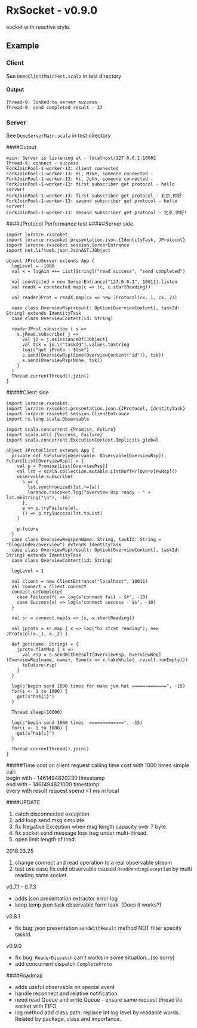 # RxSocket - v0.9.0
socket with reactive style.

## Example

### Client
See `DemoClientMainTest.scala` in test directory

#### Output
```
Thread-9: linked to server success
Thread-9: send completed result - 37
```

### Server
See `DemoServerMain.scala` in test directory

####Output
```
main: Server is listening at - localhost/127.0.0.1:10002
Thread-9: connect - success
ForkJoinPool-1-worker-13: client connected
ForkJoinPool-1-worker-13: Hi, Mike, someone connected - 
ForkJoinPool-1-worker-13: Hi, John, someone connected - 
ForkJoinPool-1-worker-13: first subscriber get protocol - hello server!
ForkJoinPool-1-worker-13: first subscriber get protocol - 北京,你好!
ForkJoinPool-1-worker-13: second subscriber get protocol - hello server!
ForkJoinPool-1-worker-13: second subscriber get protocol - 北京,你好!
```  

####JProtocol Performance test
#####Server side
```
import lorance.rxscoket._
import lorance.rxscoket.presentation.json.{IdentityTask, JProtocol}
import lorance.rxscoket.session.ServerEntrance
import net.liftweb.json.JsonAST.JObject

object JProtoServer extends App {
  logLevel = -1000
  val x = logAim ++= List[String]("read success", "send completed")

  val conntected = new ServerEntrance("127.0.0.1", 10011).listen
  val readX = conntected.map(c => (c, c.startReading))

  val readerJProt = readX.map(cx => new JProtocol(cx._1, cx._2))

  case class OverviewRsp(result: Option[OverviewContent], taskId: String) extends IdentityTask
  case class OverviewContent(id: String)

  readerJProt.subscribe ( s =>
    s.jRead.subscribe{ j =>
      val jo = j.asInstanceOf[JObject]
      val tsk = jo.\("taskId").values.toString
      log(s"get jProto - $tsk")
      s.send(OverviewRsp(Some(OverviewContent("id")), tsk))
      s.send(OverviewRsp(None, tsk))
    }
  )
  Thread.currentThread().join()
}
```

#####Client side
```
import lorance.rxscoket._
import lorance.rxscoket.presentation.json.{JProtocol, IdentityTask}
import lorance.rxscoket.session.ClientEntrance
import rx.lang.scala.Observable

import scala.concurrent.{Promise, Future}
import scala.util.{Success, Failure}
import scala.concurrent.ExecutionContext.Implicits.global

object JProtoClient extends App {
  private def toFuture(observable: Observable[OverviewRsp]): Future[List[OverviewRsp]] = {
    val p = Promise[List[OverviewRsp]]
    val lst = scala.collection.mutable.ListBuffer[OverviewRsp]()
    observable.subscribe(
      s => {
        lst.synchronized(lst.+=(s))
        lorance.rxscoket.log("overview Rsp ready - " + lst.mkString("\n"), -16)
      },
      e => p.tryFailure(e),
      () => p.trySuccess(lst.toList)
    )

    p.future
  }
  case class OverviewReq(penName: String, taskId: String = "blog/index/overview") extends IdentityTask
  case class OverviewRsp(result: Option[OverviewContent], taskId: String) extends IdentityTask
  case class OverviewContent(id: String)

  logLevel = 1

  val client = new ClientEntrance("localhost", 10011)
  val connect = client.connect
  connect.onComplete{
    case Failure(f) => log(s"connect fail - $f", -10)
    case Success(s) => log(s"connect success - $s", -10)
  }

  val sr = connect.map(s => (s, s.startReading))

  val jproto = sr.map { x => log("hi strat reading"); new JProtocol(x._1, x._2) }

  def get(name: String) = {
    jproto.flatMap { s =>
      val rsp = s.sendWithResult[OverviewRsp, OverviewReq](OverviewReq(name, name), Some(x => x.takeWhile(_.result.nonEmpty)))
      toFuture(rsp)
    }
  }

  log(s"begin send 1000 times for make jvm hot =============", -15)
  for(i <- 1 to 1000) {
    get(s"ha${i}")
  }

  Thread.sleep(10000)

  log(s"begin send 1000 times  =============", -15)
  for(i <- 1 to 1000) {
    get(s"ha${i}")
  }

  Thread.currentThread().join()
}

```
#####Time cost on client request calling
time cost with 1000 times simple call:  
begin with - 1461494820230 timestamp  
end with - 1461494821000 timestamp  
every with result request spend <1 ms in local

####UPDATE  
1. catch disconnected exception
2. add loop send msg simulate
3. fix Negative Exception when msg length capacity over 7 byte.
4. fix socket send message loss bug under multi-thread.
5. open limit length of load.  

2016.03.25  
1. change connect and read operation to a real observable stream  
2. test use case fix cold observable caused `ReadPendingException` by multi reading same socket.

v0.7.1 - 0.7.3
* adds json presentation extractor error log
* keep temp json task observable form leak. (Does it works?)

v0.8.1
* fix bug: json presentation `sendWithResult` method NOT filter specify taskId.

v0.9.0
* fix bug: `ReaderDispatch` can't works in some situation...(so sorry)
* add concurrent dispatch `CompleteProto`

####Roadmap
* adds useful observable on special event
* handle reconnect and relative notification
* need read Queue and write Queue - ensure same request thread i/o socket with FIFO
* log method add class path: replace Int log level by readable words. Related by package, class and importance.
